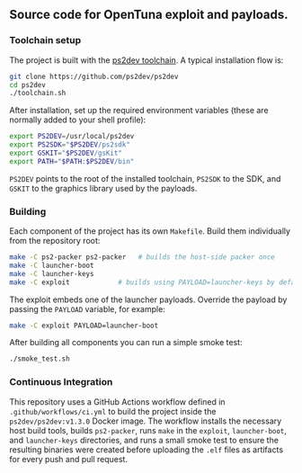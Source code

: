 ## Source code for OpenTuna exploit and payloads.

### Toolchain setup
The project is built with the [ps2dev toolchain](https://github.com/ps2dev/ps2dev). A typical installation flow is:

```bash
git clone https://github.com/ps2dev/ps2dev
cd ps2dev
./toolchain.sh
```

After installation, set up the required environment variables (these are normally added to your shell profile):

```bash
export PS2DEV=/usr/local/ps2dev
export PS2SDK="$PS2DEV/ps2sdk"
export GSKIT="$PS2DEV/gsKit"
export PATH="$PATH:$PS2DEV/bin"
```

`PS2DEV` points to the root of the installed toolchain, `PS2SDK` to the SDK, and `GSKIT` to the graphics library used by the payloads.

### Building
Each component of the project has its own `Makefile`. Build them individually from the repository root:

```bash
make -C ps2-packer ps2-packer   # builds the host-side packer once
make -C launcher-boot
make -C launcher-keys
make -C exploit            # builds using PAYLOAD=launcher-keys by default
```

The exploit embeds one of the launcher payloads. Override the payload by passing the `PAYLOAD` variable, for example:

```bash
make -C exploit PAYLOAD=launcher-boot
```

After building all components you can run a simple smoke test:

```bash
./smoke_test.sh
```

### Continuous Integration
This repository uses a GitHub Actions workflow defined in `.github/workflows/ci.yml` to build the project inside the
`ps2dev/ps2dev:v1.3.0` Docker image.
The workflow installs the necessary host build tools, builds `ps2-packer`, runs `make` in the `exploit`, `launcher-boot`, and `launcher-keys` directories, and runs a small smoke test to ensure the resulting binaries were created before uploading the `.elf` files as artifacts for every push and pull request.

